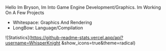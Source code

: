 Hello Im Bryson, Im Into Game Engine Development/Graphics.
Im Working On A Few Projects
 - Whitespace: Graphics And Rendering
 - LongBow: Language/Compilation


![Statistics](https://github-readme-stats.vercel.app/api?username=WhisperKnight &show_icons=true&theme=radical)

<!---
- 👋 Hi, I’m @Bryson-C
- 👀 I’m interested in ...
- 🌱 I’m currently learning ...
- 💞️ I’m looking to collaborate on ...
- 📫 How to reach me ...

Bryson-C/Bryson-C is a ✨ special ✨ repository because its `README.md` (this file) appears on your GitHub profile.
You can click the Preview link to take a look at your changes.
--->

